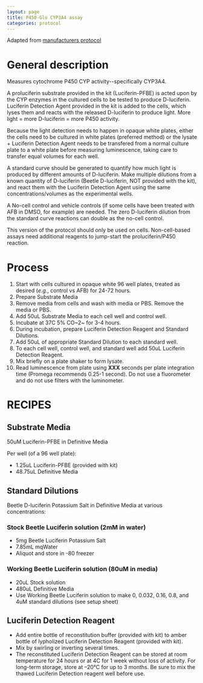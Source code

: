 ```yaml
---
layout: page
title: P450-Glo CYP3A4 assay
categories: protocol
---
```


Adapted from [manufacturers protocol][1]

# General description

Measures cytochrome P450 CYP activity--specifically CYP3A4.

A proluciferin substrate provided in the kit (Luciferin-PFBE) is acted upon by the CYP enzymes in the cultured cells to be tested to produce D-luciferin. Luciferin Detection Agent  provided in the kit is added to the cells, which lyses them and reacts with the released D-luciferin to produce light. More light = more D-luciferin = more P450 activity.

Because the light detection needs to happen in opaque white plates, either the cells need to be cultured in white plates (preferred method) or the lysate + Luciferin Detection Agent needs to be transfered from a normal culture plate to a white plate before measuring luminescence, taking care to transfer equal volumes for each well.

A standard curve should be generated to quantify how much light is produced by different amounts of D-luciferin. Make multiple dilutions from a known quantity of D-luciferin (Beetle D-luciferin, NOT provided with the kit), and react them with the Luciferin Detection Agent using the same concentrations/volumes as the experimental wells.

A No-cell control and vehicle controls (if some cells have been treated with AFB in DMSO, for example) are needed. The zero D-luciferin dilution from the standard curve reactions can double as the no-cell control.

This version of the protocol should only be used on cells. Non-cell-based assays need additional reagents to jump-start the proluciferin/P450 reaction.


# Process

1. Start with cells cultured in opaque white 96 well plates, treated as desired (_e.g._, control vs AFB) for 24-72 hours.
1. Prepare Substrate Media
1. Remove media from cells and wash with media or PBS. Remove the media or PBS.
1. Add 50uL Substrate Media to each cell well and control well.
1. Incubate at 37C 5% CO~2~ for 3-4 hours.
1. During incubation, prepare Luciferin Detection Reagent and Standard Dilutions.
1. Add 50uL of appropriate Standard Dilution to each standard well.
1. To each cell well, control well, and standard well add 50uL Luciferin Detection Reagent.
1. Mix briefly on a plate shaker to form lysate.
1. Read luminescence from plate using __XXX__ seconds per plate integration time (Promega recommends 0.25-1 second). Do not use a fluorometer and do not use filters with the luminometer.


# RECIPES

## Substrate Media
50uM Luciferin-PFBE in Definitive Media

Per well (of a 96 well plate):
  * 1.25uL Luciferin-PFBE (provided with kit)
  * 48.75uL Definitive Media

## Standard Dilutions
Beetle D-luciferin Potassium Salt in Definitive Media at various concentrations:

### Stock Beetle Luciferin solution (2mM in water)

  * 5mg Beetle Luciferin Potassium Salt
  * 7.85mL mqWater
  * Aliquot and store in -80 freezer

### Working Beetle Luciferin solution (80uM in media)

  * 20uL Stock solution
  * 480uL Definitive Media
  * Use Working Beetle Luciferin solution to make 0, 0.032, 0.16, 0.8, and 4uM standard dilutions (see setup sheet)

## Luciferin Detection Reagent

  * Add entire bottle of reconstitution buffer (provided with kit) to amber bottle of lypholized Luciferin Detection Reagent (provided with kit).
  * Mix by swirling or inverting several times.
  * The reconstituted Luciferin Detection Reagent can be stored at room temperature for 24 hours or at 4C for 1 week without loss of activity. For long-term storage, store at –20°C for up to 3 months. Be sure to mix the thawed Luciferin Detection reagent well before use.

[1]: https://www.promega.com/-/media/files/resources/protocols/technical-bulletins/101/p450-glo-assays-protocol.pdf?la=en
